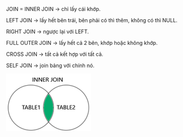 JOIN = INNER JOIN → chỉ lấy cái khớp.

LEFT JOIN → lấy hết bên trái, bên phải có thì thêm, không có thì NULL.

RIGHT JOIN → ngược lại với LEFT.

FULL OUTER JOIN → lấy hết cả 2 bên, khớp hoặc không khớp.

CROSS JOIN → tất cả kết hợp với tất cả.

SELF JOIN → join bảng với chính nó.

![alt text](image.png)